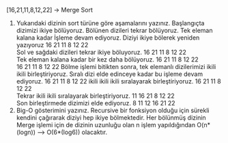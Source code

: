 [16,21,11,8,12,22] -> Merge Sort
1. Yukarıdaki dizinin sort türüne göre aşamalarını yazınız.
Başlangıçta dizimizi ikiye bölüyoruz. Bölünen dizileri tekrar bölüyoruz. Tek eleman kalana kadar İşleme devam ediyoruz.
Diziyi ikiye bölerek yeniden yazıyoruz				16	21	11	8	12	22			
Sol ve sağdaki dizileri tekrar ikiye böluyoruz.			16	21	11			8	12	22		
Tek eleman kalana kadar bir kez daha bölüyoruz.		16	21		11			8		12	22	
16		21		11			8		12		22
Bölme işlemi bitikten sonra, tek elemanlı dizilerimizi ikili ikili birleştiriyoruz. Sıralı dizi elde edinceye kadar bu işleme devam ediyoruz.
16		21		11			8		12		22
ikili ikili ikili sıralayarak birleştiriyoruz.		16	21		11			8		12	22	
Tekrar ikili ikili sıralayarak birleştiriyoruz.			11	16	21			8	12	22		
Son birleştirmede dizimizi elde ediyoruz.				8	11	12	16	21	22			
2. Big-O gösterimini yazınız.
Recursive bir fonksiyon olduğu için sürekli kendini çağırarak diziyi hep ikiye bölmektedir. Her bölünmüş dizinin Merge işlemi için de dizinin uzunluğu olan n işlem yapıldığından O(n*(logn)) --> O(6*(log6)) olacaktır.